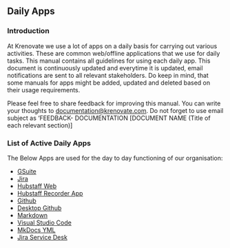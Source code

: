##   **Daily Apps**

### **Introduction**

At Krenovate we use a lot of apps on a daily basis for carrying out various activities. These are common web/offline applications that we use for daily tasks. This manual contains all guidelines for using each daily app. This document is continuously updated and everytime it is updated, email notifications are sent to all relevant stakeholders. Do keep in mind, that some manuals for apps might be added, updated and deleted based on their usage requirements.

Please feel free to share feedback for improving this manual. You can write your thoughts to documentation@krenovate.com. Do not forget to use email subject as ‘FEEDBACK- DOCUMENTATION [DOCUMENT NAME (Title of each relevant section)]


### **List of Active Daily Apps**

The Below Apps are used for the day to day functioning of our organisation:


*   [GSuite](GSuite.md)
*   [Jira](Jira.md)
*   [Hubstaff Web](Hubstaff-Web.md)
*   [Hubstaff Recorder App](Hubstaff-Recorder-App.md)
*   [Github](GitHub.md)
*   [Desktop Github](Desktop-Github.md)
*   [Markdown](Markdown.md)
*   [Visual Studio Code](Visual-Studio-Code.md)
*   [MkDocs YML](mkdocs-yml.md)
*   [Jira Service Desk](Jira-Service-Desk.md)







